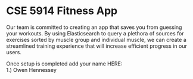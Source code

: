 # CSE 5914 Fitness App
Our team is committed to creating an app that saves you from guessing your workouts.  By using Elasticsearch to query a plethora of sources for exercises sorted by muscle group and individual muscle, we can create a streamlined training experience that will increase efficient progress in our users.

Once setup is completed add your name HERE: <br>
1.) Owen Hennessey <br>
